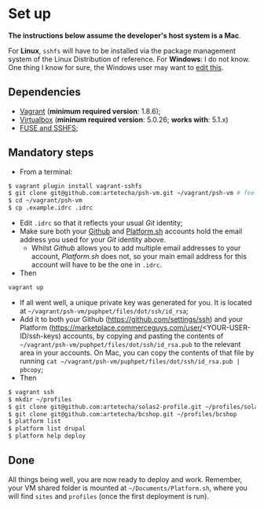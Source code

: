 # Set up

**The instructions below assume the developer's host system is a Mac**. 

For **Linux**, `sshfs` will have to be installed via the package management system of the Linux Distribution of reference.
For **Windows**: I do not know. One thing I know for sure, the Windows user may want to [edit this](puphpet/vagrant/Vagrantfile-local#L296).

## Dependencies

- [Vagrant](https://www.vagrantup.com/downloads.html) (**minimum required version**: 1.8.6);
- [Virtualbox](https://www.virtualbox.org/wiki/Downloads) (**mininum required version**: 5.0.26; **works with**: 5.1.x)
- [FUSE and SSHFS](http://osxfuse.github.io/);

## Mandatory steps

- From a terminal: 

```bash
$ vagrant plugin install vagrant-sshfs
$ git clone git@github.com:artetecha/psh-vm.git ~/vagrant/psh-vm # feel free to change the destination, but then remember you did so
$ cd ~/vagrant/psh-vm
$ cp .example.idrc .idrc
```

- Edit `.idrc` so that it reflects your usual *Git* identity;
- Make sure both your [Github](https://github.com) and [Platform.sh](https://platform.sh) accounts hold the email address you used for your *Git* identity above.
	- Whilst *Github* allows you to add multiple email addresses to your account, *Platform.sh* does not, so your main email address for this account will have to be the one in `.idrc`.
- Then
```bash
vagrant up
```
- If all went well, a unique private key was generated for you. It is located at `~/vagrant/psh-vm/puphpet/files/dot/ssh/id_rsa`;
- Add it to both your Github (https://github.com/settings/ssh) and your Platform (https://marketplace.commerceguys.com/user/<YOUR-USER-ID/ssh-keys) accounts, by copying and pasting the contents of `~/vagrant/psh-vm/puphpet/files/dot/ssh/id_rsa.pub` to the relevant area in your accounts. On Mac, you can copy the contents of that file by running `cat ~/vagrant/psh-vm/puphpet/files/dot/ssh/id_rsa.pub | pbcopy`;
- Then

```bash
$ vagrant ssh
$ mkdir ~/profiles
$ git clone git@github.com:artetecha/solas2-profile.git ~/profiles/solas2
$ git clone git@github.com:artetecha/bcshop.git ~/profiles/bcshop
$ platform list
$ platform list drupal
$ platform help deploy
```

## Done

All things being well, you are now ready to deploy and work. Remember, your VM shared folder is mounted at `~/Documents/Platform.sh`, where you will find `sites` and `profiles` (once the first deployment is run).
